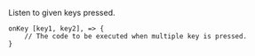 Listen to given keys pressed.

```gop
onKey [key1, key2], => {
    // The code to be executed when multiple key is pressed.
}
```
